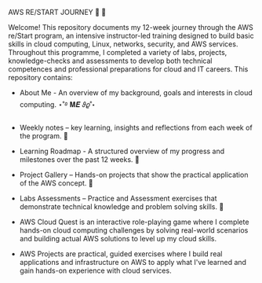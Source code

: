  AWS RE/START JOURNEY 📕 📖

 
 Welcome! This repository documents my 12-week journey through the AWS re/Start program, an intensive instructor-led training designed to build basic skills in cloud computing, Linux, networks, security, and AWS services. Throughout this programme, I completed a variety of labs, projects, knowledge-checks and assessments to develop both technical competences and professional preparations for cloud and IT careers. This repository contains: 
 
-  About Me - An overview of my background, goals and interests in cloud computing. ⋆˚࿔ 𝐌𝑬 𝜗𝜚˚⋆
 
-  Weekly notes – key learning, insights and reflections from each week of the program. 📜
 
-  Learning Roadmap - A structured overview of my progress and milestones over the past 12 weeks. 🏁
 
-  Project Gallery – Hands-on projects that show the practical application of the AWS concept. 🚀
 
-  Labs Assessments – Practice and Assessment exercises that demonstrate technical knowledge and problem solving skills. 🥼
  
-  AWS Cloud Quest is an interactive role-playing game where I complete hands-on cloud computing challenges by solving real-world scenarios and building actual AWS solutions to level up my cloud skills.
  
- AWS Projects are practical, guided exercises where I build real applications and infrastructure on AWS to apply what I've learned and gain hands-on experience with cloud services.

